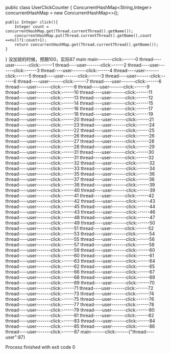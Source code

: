 public class UserClickCounter {
    ConcurrentHashMap<String,Integer> concurrentHashMap = new ConcurrentHashMap<>();

    public Integer click(){
        Integer count = concurrentHashMap.get(Thread.currentThread().getName());
        concurrentHashMap.put(Thread.currentThread().getName(),count ==null?1:count+1);
        return concurrentHashMap.get(Thread.currentThread().getName());
    }
}
没加锁的时候，预期100，实际87
main
main-------click:------0
thread----user-------click:------1
thread----user-------click:------2
thread----user-------click:------3
thread----user-------click:------4
thread----user-------click:------5
thread----user-------click:------3
thread----user-------click:------6
thread----user-------click:------7
thread----user-------click:------6
thread----user-------click:------8
thread----user-------click:------9
thread----user-------click:------10
thread----user-------click:------11
thread----user-------click:------13
thread----user-------click:------12
thread----user-------click:------14
thread----user-------click:------15
thread----user-------click:------16
thread----user-------click:------17
thread----user-------click:------18
thread----user-------click:------19
thread----user-------click:------20
thread----user-------click:------21
thread----user-------click:------23
thread----user-------click:------24
thread----user-------click:------22
thread----user-------click:------25
thread----user-------click:------26
thread----user-------click:------26
thread----user-------click:------27
thread----user-------click:------28
thread----user-------click:------28
thread----user-------click:------29
thread----user-------click:------31
thread----user-------click:------30
thread----user-------click:------31
thread----user-------click:------32
thread----user-------click:------32
thread----user-------click:------32
thread----user-------click:------33
thread----user-------click:------34
thread----user-------click:------35
thread----user-------click:------36
thread----user-------click:------37
thread----user-------click:------36
thread----user-------click:------38
thread----user-------click:------39
thread----user-------click:------40
thread----user-------click:------39
thread----user-------click:------41
thread----user-------click:------42
thread----user-------click:------42
thread----user-------click:------43
thread----user-------click:------45
thread----user-------click:------44
thread----user-------click:------43
thread----user-------click:------46
thread----user-------click:------48
thread----user-------click:------47
thread----user-------click:------49
thread----user-------click:------50
thread----user-------click:------51
thread----user-------click:------52
thread----user-------click:------53
thread----user-------click:------54
thread----user-------click:------55
thread----user-------click:------56
thread----user-------click:------57
thread----user-------click:------58
thread----user-------click:------59
thread----user-------click:------60
thread----user-------click:------60
thread----user-------click:------61
thread----user-------click:------63
thread----user-------click:------64
thread----user-------click:------62
thread----user-------click:------65
thread----user-------click:------66
thread----user-------click:------67
thread----user-------click:------68
thread----user-------click:------69
thread----user-------click:------69
thread----user-------click:------70
thread----user-------click:------71
thread----user-------click:------72
thread----user-------click:------73
thread----user-------click:------74
thread----user-------click:------75
thread----user-------click:------76
thread----user-------click:------77
thread----user-------click:------78
thread----user-------click:------79
thread----user-------click:------80
thread----user-------click:------81
thread----user-------click:------82
thread----user-------click:------83
thread----user-------click:------84
thread----user-------click:------85
thread----user-------click:------86
thread----user-------click:------87
main-------click:------{"thread----user":87}

Process finished with exit code 0
